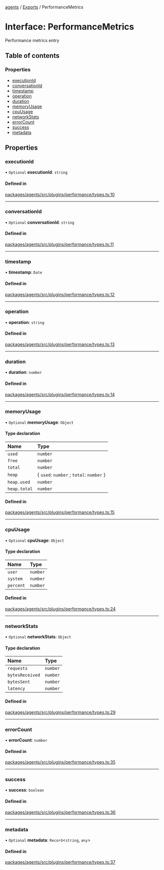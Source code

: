 <!-- 
 ⚠️  AUTO-GENERATED FILE - DO NOT EDIT MANUALLY
 This file is automatically generated by scripts/docs-generator.js
 To make changes, edit the source TypeScript files or update the generator script
-->

[agents](../../) / [Exports](../modules) / PerformanceMetrics

# Interface: PerformanceMetrics

Performance metrics entry

## Table of contents

### Properties

- [executionId](PerformanceMetrics#executionid)
- [conversationId](PerformanceMetrics#conversationid)
- [timestamp](PerformanceMetrics#timestamp)
- [operation](PerformanceMetrics#operation)
- [duration](PerformanceMetrics#duration)
- [memoryUsage](PerformanceMetrics#memoryusage)
- [cpuUsage](PerformanceMetrics#cpuusage)
- [networkStats](PerformanceMetrics#networkstats)
- [errorCount](PerformanceMetrics#errorcount)
- [success](PerformanceMetrics#success)
- [metadata](PerformanceMetrics#metadata)

## Properties

### executionId

• `Optional` **executionId**: `string`

#### Defined in

[packages/agents/src/plugins/performance/types.ts:10](https://github.com/woojubb/robota/blob/411e4a15f65b96ceeb9a966ecfd26b5a6b3b568b/packages/agents/src/plugins/performance/types.ts#L10)

___

### conversationId

• `Optional` **conversationId**: `string`

#### Defined in

[packages/agents/src/plugins/performance/types.ts:11](https://github.com/woojubb/robota/blob/411e4a15f65b96ceeb9a966ecfd26b5a6b3b568b/packages/agents/src/plugins/performance/types.ts#L11)

___

### timestamp

• **timestamp**: `Date`

#### Defined in

[packages/agents/src/plugins/performance/types.ts:12](https://github.com/woojubb/robota/blob/411e4a15f65b96ceeb9a966ecfd26b5a6b3b568b/packages/agents/src/plugins/performance/types.ts#L12)

___

### operation

• **operation**: `string`

#### Defined in

[packages/agents/src/plugins/performance/types.ts:13](https://github.com/woojubb/robota/blob/411e4a15f65b96ceeb9a966ecfd26b5a6b3b568b/packages/agents/src/plugins/performance/types.ts#L13)

___

### duration

• **duration**: `number`

#### Defined in

[packages/agents/src/plugins/performance/types.ts:14](https://github.com/woojubb/robota/blob/411e4a15f65b96ceeb9a966ecfd26b5a6b3b568b/packages/agents/src/plugins/performance/types.ts#L14)

___

### memoryUsage

• `Optional` **memoryUsage**: `Object`

#### Type declaration

| Name | Type |
| :------ | :------ |
| `used` | `number` |
| `free` | `number` |
| `total` | `number` |
| `heap` | \{ `used`: `number` ; `total`: `number`  } |
| `heap.used` | `number` |
| `heap.total` | `number` |

#### Defined in

[packages/agents/src/plugins/performance/types.ts:15](https://github.com/woojubb/robota/blob/411e4a15f65b96ceeb9a966ecfd26b5a6b3b568b/packages/agents/src/plugins/performance/types.ts#L15)

___

### cpuUsage

• `Optional` **cpuUsage**: `Object`

#### Type declaration

| Name | Type |
| :------ | :------ |
| `user` | `number` |
| `system` | `number` |
| `percent` | `number` |

#### Defined in

[packages/agents/src/plugins/performance/types.ts:24](https://github.com/woojubb/robota/blob/411e4a15f65b96ceeb9a966ecfd26b5a6b3b568b/packages/agents/src/plugins/performance/types.ts#L24)

___

### networkStats

• `Optional` **networkStats**: `Object`

#### Type declaration

| Name | Type |
| :------ | :------ |
| `requests` | `number` |
| `bytesReceived` | `number` |
| `bytesSent` | `number` |
| `latency` | `number` |

#### Defined in

[packages/agents/src/plugins/performance/types.ts:29](https://github.com/woojubb/robota/blob/411e4a15f65b96ceeb9a966ecfd26b5a6b3b568b/packages/agents/src/plugins/performance/types.ts#L29)

___

### errorCount

• **errorCount**: `number`

#### Defined in

[packages/agents/src/plugins/performance/types.ts:35](https://github.com/woojubb/robota/blob/411e4a15f65b96ceeb9a966ecfd26b5a6b3b568b/packages/agents/src/plugins/performance/types.ts#L35)

___

### success

• **success**: `boolean`

#### Defined in

[packages/agents/src/plugins/performance/types.ts:36](https://github.com/woojubb/robota/blob/411e4a15f65b96ceeb9a966ecfd26b5a6b3b568b/packages/agents/src/plugins/performance/types.ts#L36)

___

### metadata

• `Optional` **metadata**: `Record`\<`string`, `any`\>

#### Defined in

[packages/agents/src/plugins/performance/types.ts:37](https://github.com/woojubb/robota/blob/411e4a15f65b96ceeb9a966ecfd26b5a6b3b568b/packages/agents/src/plugins/performance/types.ts#L37)
